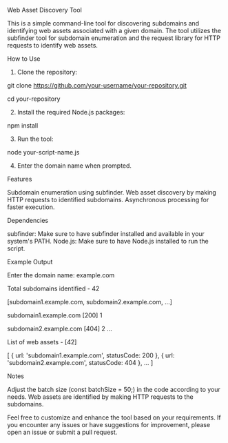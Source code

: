 
Web Asset Discovery Tool

This is a simple command-line tool for discovering subdomains and identifying web assets associated with a given domain. The tool utilizes the subfinder tool for subdomain enumeration and the request library for HTTP requests to identify web assets.

How to Use

1. Clone the repository:

git clone https://github.com/your-username/your-repository.git

cd your-repository

2. Install the required Node.js packages:

npm install

3. Run the tool:

node your-script-name.js

4. Enter the domain name when prompted.

Features

Subdomain enumeration using subfinder.
Web asset discovery by making HTTP requests to identified subdomains.
Asynchronous processing for faster execution.

Dependencies

subfinder: Make sure to have subfinder installed and available in your system's PATH.
Node.js: Make sure to have Node.js installed to run the script.

Example Output

Enter the domain name: example.com

Total subdomains identified - 42

 [subdomain1.example.com, subdomain2.example.com, ...]
 

subdomain1.example.com [200]    1

subdomain2.example.com [404]    2
...

List of web assets - [42]

 [
   { url: 'subdomain1.example.com', statusCode: 200 },
   { url: 'subdomain2.example.com', statusCode: 404 },
   ...
 ]

Notes

Adjust the batch size (const batchSize = 50;) in the code according to your needs.
Web assets are identified by making HTTP requests to the subdomains.


Feel free to customize and enhance the tool based on your requirements. If you encounter any issues or have suggestions for improvement, please open an issue or submit a pull request.
